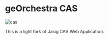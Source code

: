 # geOrchestra CAS

![cas](https://github.com/georchestra/georchestra/workflows/cas/badge.svg)

This is a light fork of Jasig CAS Web Application.

